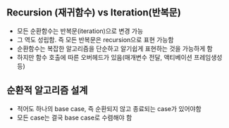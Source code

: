 <div>
  <h2>Recursion (재귀함수) vs Iteration(반복문)</h2>
    <ul>
      <li>모든 순환함수는 반복문(iteration)으로 변경 가능</li>
      <li>그 역도 성립함. 즉 모든 반복문은 recursion으로 표현 가능함</li>
      <li>순환함수는 복잡한 알고리즘을 단순하고 알기쉽게 표현하는 것을 가능하게 함</li>
      <li>하지만 함수 호출에 따른 오버헤드가 있음(매개변수 전달, 액티베이션 프레임생성등)</li>
    </ul>
</div>
<div>
  <h2>순환적 알고리즘 설계</h2>
  <ul>
    <li>적어도 하나의 base case, 즉 순환되지 않고 종료되는 case가 있어야함</li>
    <li>모든 case는 결국 base case로 수렴해야 함</li>
  </ul>
</div>
